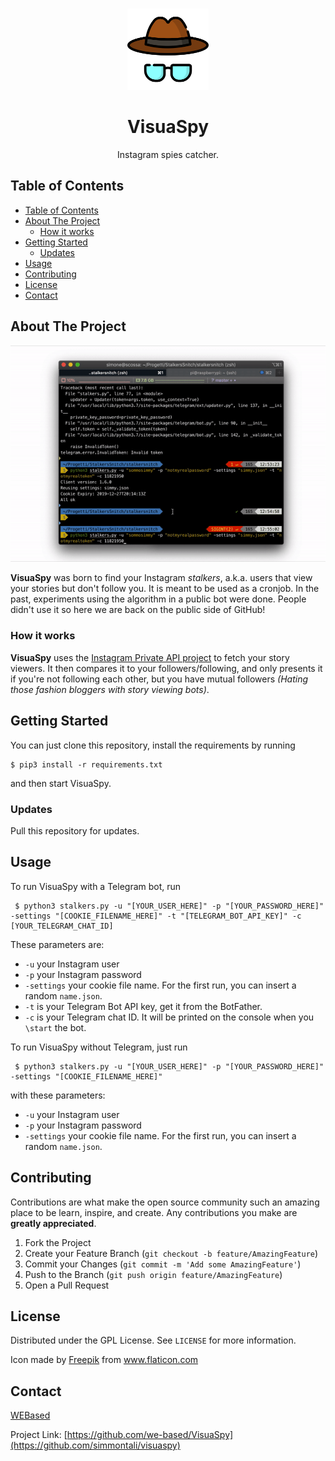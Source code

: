 <!-- PROJECT LOGO -->
<br />
<p align="center">
  <a href="https://github.com/we-based/visuaspy">
    <img src="res/sunglasses.png" alt="Logo" width="130" height="130">
  </a>
  <h1 align="center">VisuaSpy</h1>

  <p align="center">
    Instagram spies catcher.  
  </p>
</p>



<!-- TABLE OF CONTENTS -->
## Table of Contents

- [Table of Contents](#table-of-contents)
- [About The Project](#about-the-project)
  - [How it works](#how-it-works)
- [Getting Started](#getting-started)
  - [Updates](#updates)
- [Usage](#usage)
- [Contributing](#contributing)
- [License](#license)
- [Contact](#contact)



<!-- ABOUT THE PROJECT -->
## About The Project
![Product Name Screen Shot][screenshot]

**VisuaSpy** was born to find your Instagram *stalkers*, a.k.a. users that view your stories but don't follow you. It is meant to be used as a cronjob. In the past, experiments using the algorithm in a public bot were done. People didn't use it so here we are back on the public side of GitHub!
### How it works
**VisuaSpy** uses the [Instagram Private API project](https://github.com/ping/instagram_private_api) to fetch your story viewers. It then compares it to your followers/following, and only presents it if you're not following each other, but you have mutual followers *(Hating those fashion bloggers with story viewing bots)*.



<!-- GETTING STARTED -->
## Getting Started

You can just clone this repository, install the requirements by running
```
$ pip3 install -r requirements.txt
```
and then start VisuaSpy.

### Updates
Pull this repository for updates.

<!-- USAGE EXAMPLES -->
## Usage

To run VisuaSpy with a Telegram bot, run
```
 $ python3 stalkers.py -u "[YOUR_USER_HERE]" -p "[YOUR_PASSWORD_HERE]" -settings "[COOKIE_FILENAME_HERE]" -t "[TELEGRAM_BOT_API_KEY]" -c [YOUR_TELEGRAM_CHAT_ID]
```
These parameters are:
* `-u` your Instagram user
* `-p` your Instagram password
* `-settings` your cookie file name. For the first run, you can insert a random `name.json`.
* `-t` is your Telegram Bot API key, get it from the BotFather.
* `-c` is your Telegram chat ID. It will be printed on the console when you `\start` the bot.

To run VisuaSpy without Telegram, just run
```
 $ python3 stalkers.py -u "[YOUR_USER_HERE]" -p "[YOUR_PASSWORD_HERE]" -settings "[COOKIE_FILENAME_HERE]"
```
with these parameters:
* `-u` your Instagram user
* `-p` your Instagram password
* `-settings` your cookie file name. For the first run, you can insert a random `name.json`.



<!-- CONTRIBUTING -->
## Contributing

Contributions are what make the open source community such an amazing place to be learn, inspire, and create. Any contributions you make are **greatly appreciated**.

1. Fork the Project
2. Create your Feature Branch (`git checkout -b feature/AmazingFeature`)
3. Commit your Changes (`git commit -m 'Add some AmazingFeature'`)
4. Push to the Branch (`git push origin feature/AmazingFeature`)
5. Open a Pull Request


<!-- LICENSE -->
## License

Distributed under the GPL License. See `LICENSE` for more information.
<div>Icon made by <a href="https://www.flaticon.com/authors/freepik" title="Freepik">Freepik</a> from <a href="https://www.flaticon.com/"             title="Flaticon">www.flaticon.com</a></div>


<!-- CONTACT -->
## Contact

[WEBased](https://webased.it)

Project Link: [https://github.com/we-based/VisuaSpy](https://github.com/simmontali/visuaspy)

[screenshot]: res/screenshot.gif "Screenshot"
[logo]: res/sunglasses.png
